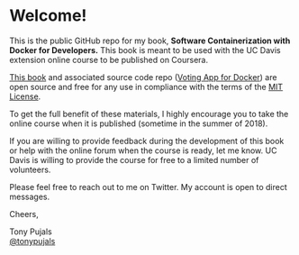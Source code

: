 # Welcome!

This is the public GitHub repo for my book, **Software Containerization with Docker for Developers.** This book is meant to be used with the UC Davis extension online course to be published on Coursera.

[This book](https://books.tonypujals.io/docker/) and associated source code repo \([Voting App for Docker](https://github.com/subfuzion/docker-voting-app-nodejs)\) are open source and free for any use in compliance with the terms of the [MIT License](https://raw.githubusercontent.com/subfuzion/book-docker-for-developers/master/LICENSE).

To get the full benefit of these materials, I highly encourage you to take the online course when it is published \(sometime in the summer of 2018\).

If you are willing to provide feedback during the development of this book or help with the online forum when the course is ready, let me know. UC Davis is willing to provide the course for free to a limited number of volunteers.

Please feel free to reach out to me on Twitter. My account is open to direct messages.

Cheers,

Tony Pujals  
[@tonypujals](https://twitter.com/tonypujals)  




